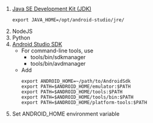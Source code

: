 1. [Java SE Development Kit (JDK)](https://jdk.java.net/archive/)
   ```
   export JAVA_HOME=/opt/android-studio/jre/
   ```
2. NodeJS
3. Python
4. [Android Studio SDK](https://wiki.archlinux.org/index.php/Android#Android_Studio)
     - For command-line tools, use 
       - tools/bin/sdkmanager
       - tools/bin/avdmanager
     - Add
        ```
        export ANDROID_HOME=~/path/to/AndroidSdk
        export PATH=$ANDROID_HOME/emulator:$PATH
        export PATH=$ANDROID_HOME/tools:$PATH
        export PATH=$ANDROID_HOME/tools/bin:$PATH
        export PATH=$ANDROID_HOME/platform-tools:$PATH
        ```
5. Set ANDROID_HOME environment variable